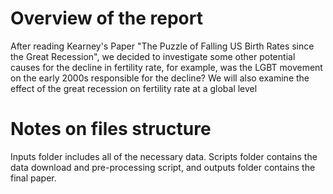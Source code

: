 # Overview of the report

After reading Kearney's Paper "The Puzzle of Falling US Birth Rates
since the Great Recession", we decided to investigate some other potential causes for the decline in
fertility rate, for example, was the LGBT movement on the early 2000s responsible for the decline? We will also examine the effect of the great recession on fertility rate at a global level

# Notes on files structure

Inputs folder includes all of the necessary data. Scripts folder contains the data download and pre-processing script, and outputs folder contains the final paper.